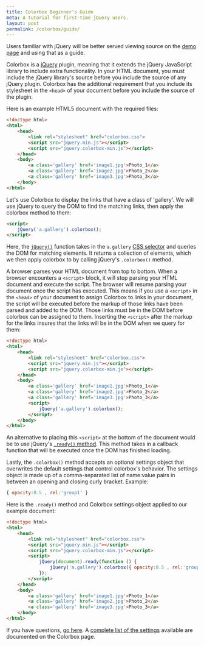 ```yaml
---
title: Colorbox Beginner's Guide
meta: A tutorial for first-time jQuery users.
layout: post
permalink: /colorbox/guide/
---
```


Users familiar with jQuery will be better served viewing source on the <a href='/colorbox/example1/'>demo page</a> and using that as a guide.

Colorbox is a [jQuery](http://jquery.com) plugin, meaning that it extends the jQuery JavaScript library to include extra functionality.  In your HTML document, you must include the jQuery library's source before you include the source of any jQuery plugin.  Colorbox has the additional requirement that you include its stylesheet in the `<head>` of your document before you include the source of the plugin.

Here is an example HTML5 document with the required files:

```html
<!doctype html>
<html>
	<head>
		<link rel="stylesheet" href="colorbox.css">
		<script src="jquery.min.js"></script>
		<script src="jquery.colorbox-min.js"></script>
	</head>
	<body>
		<a class='gallery' href='image1.jpg'>Photo_1</a>
		<a class='gallery' href='image2.jpg'>Photo_2</a>
		<a class='gallery' href='image3.jpg'>Photo_3</a>
	</body>
</html>
```

Let's use Colorbox to display the links that have a class of 'gallery'.  We will use jQuery to query the DOM to find the matching links, then apply the colorbox method to them:

```html
<script>
	jQuery('a.gallery').colorbox();
</script>
```

Here, the [`jQuery()`](http://api.jquery.com/jQuery/) function takes in the `a.gallery` [CSS selector](http://api.jquery.com/category/selectors/) and queries the DOM for matching elements.  It returns a collection of elements, which we then apply colorbox to by calling jQuery's `.colorbox()` method.

A browser parses your HTML document from top to bottom.  When a browser encounters a `<script>` block, it will stop parsing your HTML document and execute the script.  The browser will resume parsing your document once the script has executed. This means if you use a `<script>` in the `<head>` of your document to assign Colorbox to links in your document, the script will be executed before the markup of those links have been parsed and added to the DOM.  Those links must be in the DOM before colorbox can be assigned to them.  Inserting the `<script>` after the markup for the links insures that the links will be in the DOM when we query for them:

```html
<!doctype html>
<html>
	<head>
		<link rel="stylesheet" href="colorbox.css">
		<script src="jquery.min.js"></script>
		<script src="jquery.colorbox-min.js"></script>
	</head>
	<body>
		<a class='gallery' href='image1.jpg'>Photo_1</a>
		<a class='gallery' href='image2.jpg'>Photo_2</a>
		<a class='gallery' href='image3.jpg'>Photo_3</a>
		<script>
			jQuery('a.gallery').colorbox();
		</script>
	</body>
</html>
```

An alternative to placing this `<script>` at the bottom of the document would be to use jQuery's [`.ready()` method](http://api.jquery.com/ready/).  This method takes in a callback function that will be executed once the DOM has finished loading.

Lastly, the `.colorbox()` method accepts an optional settings object that overwrites the default settings that control colorbox's behavior. The settings object is made up of a comma-separated list of name:value pairs in between an opening and closing curly bracket.  Example:

```javascript
{ opacity:0.5 , rel:'group1' }
```

Here is the `.ready()` method and Colorbox settings object applied to our example document:

```html
<!doctype html>
<html>
	<head>
		<link rel="stylesheet" href="colorbox.css">
		<script src="jquery.min.js"></script>
		<script src="jquery.colorbox-min.js"></script>
		<script>
			jQuery(document).ready(function () {
				jQuery('a.gallery').colorbox({ opacity:0.5 , rel:'group1' });
			});
		</script>
	</head>
	<body>
		<a class='gallery' href='image1.jpg'>Photo_1</a>
		<a class='gallery' href='image2.jpg'>Photo_2</a>
		<a class='gallery' href='image3.jpg'>Photo_3</a>
	</body>
</html>
```

If you have questions, [go here](/colorbox/faq/#faq-help). A [complete list of the settings](/colorbox/) available are documented on the Colorbox page.